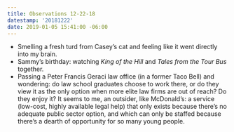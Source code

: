 ```yaml
---
title: Observations 12-22-18
datestamp: '20181222'
date: 2019-01-05 15:41:00 -06:00
---
```


- Smelling a fresh turd from Casey’s cat and feeling like it went directly into my brain.
- Sammy’s birthday: watching *King of the Hill* and *Tales from the Tour Bus* together.
- Passing a Peter Francis Geraci law office (in a former Taco Bell) and wondering: do law school graduates choose to work there, or do they view it as the only option when more elite law firms are out of reach? Do they enjoy it? It seems to me, an outsider, like McDonald’s: a service (low-cost, highly available legal help) that only exists because there’s no adequate public sector option, and which can only be staffed because there’s a dearth of opportunity for so many young people.
